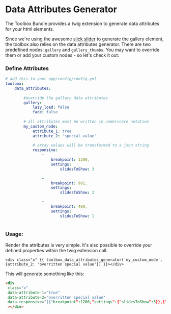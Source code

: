 # Data Attributes Generator

The Toolbox Bundle provides a twig extension to generate data attributes for your html elements.

Since we're using the awesome [slick slider](http://kenwheeler.github.io/slick/) to generate the gallery element, the toolbox also relies on the data attributes generator.
There are two predefined nodes: `gallery` and `gallery_thumbs`. You may want to override them or add your custom nodes - so let's check it out:

### Define Attributes
 
```yaml
# add this to your app/config/config.yml
toolbox:
    data_attributes:
    
        #override the gallery data attributes 
        gallery:
            lazy_load: false
            fade: false
           
        # all attributes must be written in underscore notation
        my_custom_node:
            attribute_1: true
            attribute_2: 'special value'
            
            # array values will be transformed to a json string
            responsive:
                -
                    breakpoint: 1200,
                    settings:
                        slidesToShow: 3

                -
                    breakpoint: 991,
                    settings:
                        slidesToShow: 2

                -
                    breakpoint: 480,
                    settings:
                        slidesToShow: 1
                        
```

### Usage:

Render the attributes is very simple. It's also possible to override your defined properties within the twig extension call.

```twig
<div class="x" {{ toolbox_data_attributes_generator('my_custom_node', {attribute_2: 'overritten special value'}) }}></div>
```

This will generate something like this:

```html
<div
 class="x" 
 data-attribute-1="true" 
 data-attribute-2="overritten special value" 
 data-responsive="[{"breakpoint":1200,"settings":{"slidesToShow":3}},{"breakpoint":991,"settings":{"slidesToShow":2}},{"breakpoint":480,"settings":{"slidesToShow":1}}]"
 ></div>

```